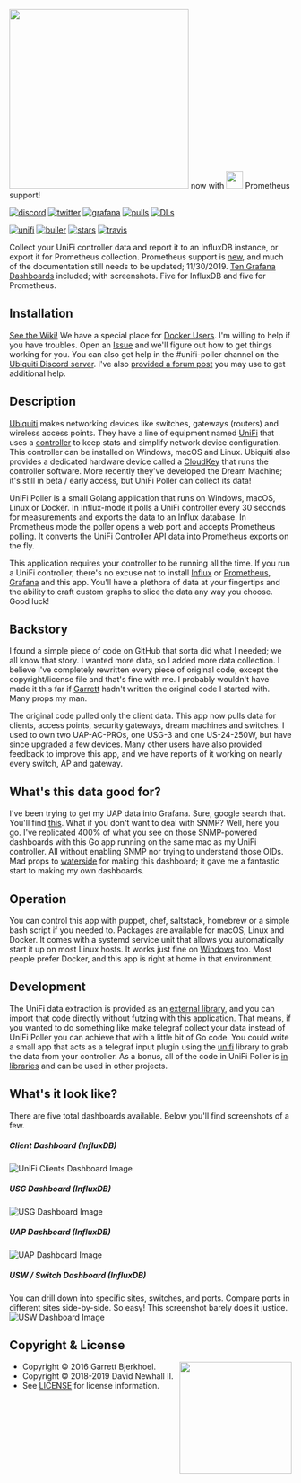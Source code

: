<img width="320px" src="https://raw.githubusercontent.com/wiki/davidnewhall/unifi-poller/images/unifi-poller-logo.png"> now with <img width="30px" src="https://prometheus.io/assets/prometheus_logo.png"> Prometheus support!

[![discord](https://badgen.net/badge/icon/Discord?color=0011ff&label&icon=https://simpleicons.now.sh/discord/eee "Ubiquiti Discord")](https://discord.gg/KnyKYt2)
[![twitter](https://badgen.net/twitter/follow/TwitchCaptain?icon=https://simpleicons.now.sh/twitter/0099ff&label=TwitchCaptain&color=0116ff "TwitchCaptain @ Twitter")](https://twitter.com/TwitchCaptain)
[![grafana](https://badgen.net/https/golift.io/bd/grafana/dashboard-downloads/10414,10415,10416,10417,10418,11311,11312,11313,11314,11315?icon=https://simpleicons.now.sh/grafana/ED7F38&color=0011ff "Grafana Dashboard Downloads")](http://grafana.com/dashboards?search=unifi-poller)
[![pulls](https://badgen.net/docker/pulls/golift/unifi-poller?icon=https://simpleicons.now.sh/docker/38B1ED&label=pulls&color=0011ff "Docker Pulls")](https://hub.docker.com/r/golift/unifi-poller)
[![DLs](https://img.shields.io/github/downloads/davidnewhall/unifi-poller/total.svg?logo=github&color=0116ff "GitHub Downloads")](https://www.somsubhra.com/github-release-stats/?username=davidnewhall&repository=unifi-poller)

[![unifi](https://badgen.net/badge/UniFi/5.11.x,5.12.x,UAP,USG,USW,UDM?list=|&icon=https://docs.golift.io/svg/ubiquiti_color.svg&color=0099ee "UniFi Products Supported")](https://github.com/golift/unifi)
[![builer](https://badgen.net/badge/go/Application%20Builder?label=&icon=https://docs.golift.io/svg/go.svg&color=0099ee "Go Application Builder")](https://github.com/golift/application-builder)
[![stars](https://badgen.net/github/stars/davidnewhall/unifi-poller?icon=https://simpleicons.now.sh/macys/fab&label=&color=0099ee "GitHub Stars")](https://github.com/davidnewhall/unifi-poller)
[![travis](https://badgen.net/travis/davidnewhall/unifi-poller?icon=travis&label=build "Travis Build")](https://travis-ci.org/davidnewhall/unifi-poller)

Collect your UniFi controller data and report it to an InfluxDB instance,
or export it for Prometheus collection. Prometheus support is
[new](https://github.com/davidnewhall/unifi-poller/issues/88), and much
of the documentation still needs to be updated; 11/30/2019.
[Ten Grafana Dashboards](http://grafana.com/dashboards?search=unifi-poller)
included; with screenshots. Five for InfluxDB and five for Prometheus.

## Installation
[See the Wiki!](https://github.com/davidnewhall/unifi-poller/wiki/Installation)
We have a special place for [Docker Users](https://github.com/davidnewhall/unifi-poller/wiki/Docker).
I'm willing to help if you have troubles.
Open an [Issue](https://github.com/davidnewhall/unifi-poller/issues) and
we'll figure out how to get things working for you. You can also get help in
the #unifi-poller channel on the [Ubiquiti Discord server](https://discord.gg/KnyKYt2).
I've also [provided a forum post](https://community.ui.com/questions/Unifi-Poller-Store-Unifi-Controller-Metrics-in-InfluxDB-without-SNMP/58a0ea34-d2b3-41cd-93bb-d95d3896d1a1) you may use to get additional help.

## Description
[Ubiquiti](https://www.ui.com) makes networking devices like switches, gateways
(routers) and wireless access points. They have a line of equipment named
[UniFi](https://www.ui.com/products/#unifi) that uses a
[controller](https://www.ui.com/download/unifi/) to keep stats and simplify network
device configuration. This controller can be installed on Windows, macOS and Linux.
Ubiquiti also provides a dedicated hardware device called a
[CloudKey](https://www.ui.com/unifi/unifi-cloud-key/) that runs the controller software. More recently they've developed the Dream Machine; it's still in
beta / early access, but UniFi Poller can collect its data!

UniFi Poller is a small Golang application that runs on Windows, macOS, Linux or
Docker. In Influx-mode it polls a UniFi controller every 30 seconds for
measurements and exports the data to an Influx database. In Prometheus mode the
poller opens a web port and accepts Prometheus polling. It converts the UniFi
Controller API data into Prometheus exports on the fly.

This application requires your controller to be running all the time. If you run
a UniFi controller, there's no excuse not to install
[Influx](https://github.com/davidnewhall/unifi-poller/wiki/InfluxDB) or
[Prometheus](https://prometheus.io),
[Grafana](https://github.com/davidnewhall/unifi-poller/wiki/Grafana) and this app.
You'll have a plethora of data at your fingertips and the ability to craft custom
graphs to slice the data any way you choose. Good luck!

## Backstory
I found a simple piece of code on GitHub that sorta did what I needed;
we all know that story. I wanted more data, so I added more data collection.
I believe I've completely rewritten every piece of original code, except the
copyright/license file and that's fine with me. I probably wouldn't have made
it this far if [Garrett](https://github.com/dewski/unifi) hadn't written the
original code I started with. Many props my man.

The original code pulled only the client data. This app now pulls data
for clients, access points, security gateways, dream machines and switches. I
used to own two UAP-AC-PROs, one USG-3 and one US-24-250W, but have since upgraded
a few devices. Many other users have also provided feedback to improve this app,
and we have reports of it working on nearly every switch, AP and gateway.

## What's this data good for?
I've been trying to get my UAP data into Grafana. Sure, google search that.
You'll find [this](https://community.ubnt.com/t5/UniFi-Wireless/Grafana-dashboard-for-UniFi-APs-now-available/td-p/1833532). What if you don't want to deal with SNMP?
Well, here you go. I've replicated 400% of what you see on those SNMP-powered
dashboards with this Go app running on the same mac as my UniFi controller.
All without enabling SNMP nor trying to understand those OIDs. Mad props
to [waterside](https://community.ubnt.com/t5/user/viewprofilepage/user-id/303058)
for making this dashboard; it gave me a fantastic start to making my own dashboards.

## Operation
You can control this app with puppet, chef, saltstack, homebrew or a simple bash
script if you needed to. Packages are available for macOS, Linux and Docker.
It comes with a systemd service unit that allows you automatically start it up on most Linux hosts.
It works just fine on [Windows](https://github.com/davidnewhall/unifi-poller/wiki/Windows) too.
Most people prefer Docker, and this app is right at home in that environment.

## Development
The UniFi data extraction is provided as an [external library](https://godoc.org/golift.io/unifi),
and you can import that code directly without futzing with this application. That
means, if you wanted to do something like make telegraf collect your data instead
of UniFi Poller you can achieve that with a little bit of Go code. You could write
a small app that acts as a telegraf input plugin using the [unifi](https://github.com/golift/unifi)
library to grab the data from your controller. As a bonus, all of the code in UniFi Poller is
[in libraries](https://godoc.org/github.com/davidnewhall/unifi-poller/pkg)
and can be used in other projects.

## What's it look like?

There are five total dashboards available. Below you'll find screenshots of a few.

##### Client Dashboard (InfluxDB)
![UniFi Clients Dashboard Image](https://grafana.com/api/dashboards/10418/images/6660/image)

##### USG Dashboard (InfluxDB)
![USG Dashboard Image](https://grafana.com/api/dashboards/10416/images/6663/image)

##### UAP Dashboard (InfluxDB)
![UAP Dashboard Image](https://grafana.com/api/dashboards/10415/images/6662/image)

##### USW / Switch Dashboard (InfluxDB)
You can drill down into specific sites, switches, and ports. Compare ports in different
sites side-by-side. So easy! This screenshot barely does it justice.
![USW Dashboard Image](https://grafana.com/api/dashboards/10417/images/6664/image)

## Copyright & License
<img style="float: right;" align="right" width="200px" src="https://raw.githubusercontent.com/wiki/davidnewhall/unifi-poller/images/unifi-poller-prometheus-logo-small.png">

-   Copyright © 2016 Garrett Bjerkhoel.
-   Copyright © 2018-2019 David Newhall II.
-   See [LICENSE](LICENSE) for license information.
